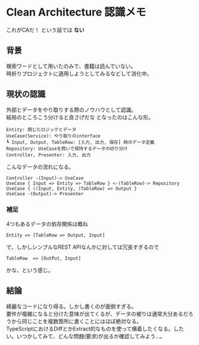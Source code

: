 # Clean Architecture 認識メモ
これがCAだ！ という話では **ない**
## 背景
検索ワードとして用いたのみで、書籍は読んでいない。  
時折りプロジェクトに適用しようとしてみるなどして消化中。

## 現状の認識
外部とデータをやり取りする際のノウハウとして認識。  
結局のところこう分けると良さげだな となったのはこんな形。

```
Entity: 閉じたロジックとデータ
UseCase(Service): やり取りのinterface
┗ Input, Output, TableRow: [入力, 出力, 保存] 時のデータ定義
Repository: UseCaseを跨いで保持するデータの切り分け
Controller, Presenter: 入力, 出力
```

こんなデータの流れになる。
```
Controller -(Input)-> UseCase
UseCase { Input => Entity => TableRow } <-(TableRow)-> Repository
UseCase { ((Input, Entity, )TableRow) => Output }
UseCase -(Output)-> Presenter
```

### 補足
4つもあるデータの依存関係は概ね  
```
Entity => [TableRow => Output, Input]
```
で、しかしシンプルなREST APIなんかに対しては冗長すぎるので
```
TableRow  => [OutPut, Input]
```
かな、という感じ。

## 結論
綺麗なコードになり得る。しかし書くのが面倒すぎる。  
要件が複雑になると分けた意味が出てくるが、データの被りは通常大分あるだろうから同じことを複数箇所に書くことにはほぼ絶対なる。  
TypeScriptにおけるDiffとかExtract的なものを使って横着したくなる。したい。いつかしてみて、どんな問題(要求)が出るか確認してみよう…。
